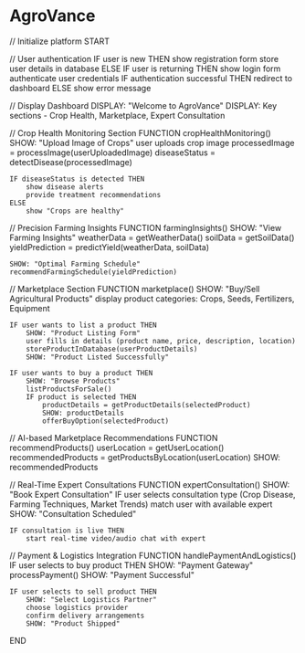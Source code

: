# AgroVance

// Initialize platform
START

// User authentication
IF user is new THEN
    show registration form
    store user details in database
ELSE IF user is returning THEN
    show login form
    authenticate user credentials
    IF authentication successful THEN
        redirect to dashboard
    ELSE
        show error message

// Display Dashboard
DISPLAY: "Welcome to AgroVance"
DISPLAY: Key sections - Crop Health, Marketplace, Expert Consultation

// Crop Health Monitoring Section
FUNCTION cropHealthMonitoring()
    SHOW: "Upload Image of Crops"
    user uploads crop image
    processedImage = processImage(userUploadedImage)
    diseaseStatus = detectDisease(processedImage)
    
    IF diseaseStatus is detected THEN
        show disease alerts
        provide treatment recommendations
    ELSE
        show "Crops are healthy"

// Precision Farming Insights
FUNCTION farmingInsights()
    SHOW: "View Farming Insights"
    weatherData = getWeatherData()
    soilData = getSoilData()
    yieldPrediction = predictYield(weatherData, soilData)
    
    SHOW: "Optimal Farming Schedule"
    recommendFarmingSchedule(yieldPrediction)

// Marketplace Section
FUNCTION marketplace()
    SHOW: "Buy/Sell Agricultural Products"
    display product categories: Crops, Seeds, Fertilizers, Equipment
    
    IF user wants to list a product THEN
        SHOW: "Product Listing Form"
        user fills in details (product name, price, description, location)
        storeProductInDatabase(userProductDetails)
        SHOW: "Product Listed Successfully"
    
    IF user wants to buy a product THEN
        SHOW: "Browse Products"
        listProductsForSale()
        IF product is selected THEN
            productDetails = getProductDetails(selectedProduct)
            SHOW: productDetails
            offerBuyOption(selectedProduct)

// AI-based Marketplace Recommendations
FUNCTION recommendProducts()
    userLocation = getUserLocation()
    recommendedProducts = getProductsByLocation(userLocation)
    SHOW: recommendedProducts

// Real-Time Expert Consultations
FUNCTION expertConsultation()
    SHOW: "Book Expert Consultation"
    IF user selects consultation type (Crop Disease, Farming Techniques, Market Trends)
        match user with available expert
        SHOW: "Consultation Scheduled"
    
    IF consultation is live THEN
        start real-time video/audio chat with expert

// Payment & Logistics Integration
FUNCTION handlePaymentAndLogistics()
    IF user selects to buy product THEN
        SHOW: "Payment Gateway"
        processPayment()
        SHOW: "Payment Successful"
    
    IF user selects to sell product THEN
        SHOW: "Select Logistics Partner"
        choose logistics provider
        confirm delivery arrangements
        SHOW: "Product Shipped"

END
